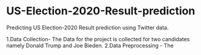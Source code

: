 # US-Election-2020-Result-prediction
Predicting US Election-2020 Result prediction using Twitter data.

1.Data Collection- The Data for the project is collected for two candidates namely Donald Trump and Joe Bieden.
2.Data Preprocessing - The 
